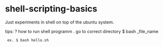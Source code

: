 # shell-scripting-basics
Just experiments in shell on top of the ubuntu system.

tips: 
  ? how to run shell programm
  . go to correct directory
     $ bash _file_name
     
     ex. $ bash hello.sh
